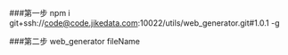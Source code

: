 ###第一步
npm i git+ssh://code@code.jikedata.com:10022/utils/web_generator.git#1.0.1 -g

###第二步
web_generator fileName


